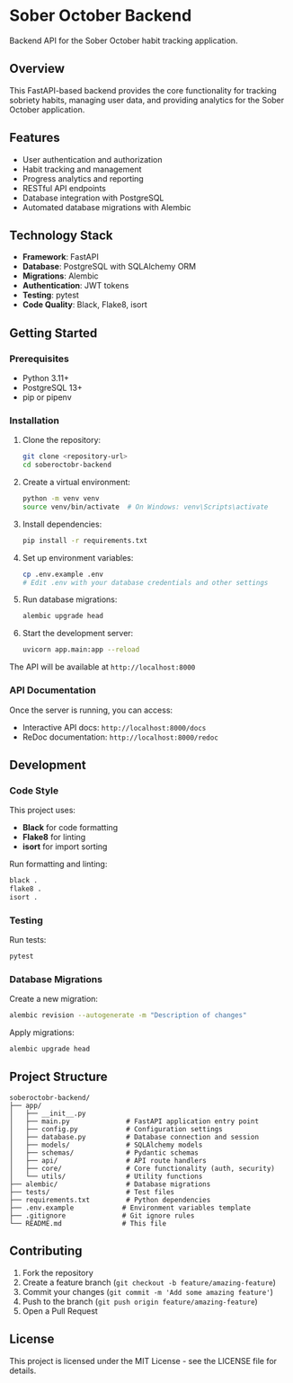 # Sober October Backend

Backend API for the Sober October habit tracking application.

## Overview

This FastAPI-based backend provides the core functionality for tracking sobriety habits, managing user data, and providing analytics for the Sober October application.

## Features

- User authentication and authorization
- Habit tracking and management
- Progress analytics and reporting
- RESTful API endpoints
- Database integration with PostgreSQL
- Automated database migrations with Alembic

## Technology Stack

- **Framework**: FastAPI
- **Database**: PostgreSQL with SQLAlchemy ORM
- **Migrations**: Alembic
- **Authentication**: JWT tokens
- **Testing**: pytest
- **Code Quality**: Black, Flake8, isort

## Getting Started

### Prerequisites

- Python 3.11+
- PostgreSQL 13+
- pip or pipenv

### Installation

1. Clone the repository:
   ```bash
   git clone <repository-url>
   cd soberoctobr-backend
   ```

2. Create a virtual environment:
   ```bash
   python -m venv venv
   source venv/bin/activate  # On Windows: venv\Scripts\activate
   ```

3. Install dependencies:
   ```bash
   pip install -r requirements.txt
   ```

4. Set up environment variables:
   ```bash
   cp .env.example .env
   # Edit .env with your database credentials and other settings
   ```

5. Run database migrations:
   ```bash
   alembic upgrade head
   ```

6. Start the development server:
   ```bash
   uvicorn app.main:app --reload
   ```

The API will be available at `http://localhost:8000`

### API Documentation

Once the server is running, you can access:
- Interactive API docs: `http://localhost:8000/docs`
- ReDoc documentation: `http://localhost:8000/redoc`

## Development

### Code Style

This project uses:
- **Black** for code formatting
- **Flake8** for linting
- **isort** for import sorting

Run formatting and linting:
```bash
black .
flake8 .
isort .
```

### Testing

Run tests:
```bash
pytest
```

### Database Migrations

Create a new migration:
```bash
alembic revision --autogenerate -m "Description of changes"
```

Apply migrations:
```bash
alembic upgrade head
```

## Project Structure

```
soberoctobr-backend/
├── app/
│   ├── __init__.py
│   ├── main.py              # FastAPI application entry point
│   ├── config.py            # Configuration settings
│   ├── database.py          # Database connection and session
│   ├── models/              # SQLAlchemy models
│   ├── schemas/             # Pydantic schemas
│   ├── api/                 # API route handlers
│   ├── core/                # Core functionality (auth, security)
│   └── utils/               # Utility functions
├── alembic/                 # Database migrations
├── tests/                   # Test files
├── requirements.txt         # Python dependencies
├── .env.example            # Environment variables template
├── .gitignore              # Git ignore rules
└── README.md               # This file
```

## Contributing

1. Fork the repository
2. Create a feature branch (`git checkout -b feature/amazing-feature`)
3. Commit your changes (`git commit -m 'Add some amazing feature'`)
4. Push to the branch (`git push origin feature/amazing-feature`)
5. Open a Pull Request

## License

This project is licensed under the MIT License - see the LICENSE file for details.
